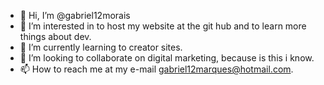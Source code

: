 - 👋 Hi, I’m @gabriel12morais
- 👀 I’m interested in to host my website at the git hub and to learn more things about dev.
- 🌱 I’m currently learning to creator sites.
- 💞️ I’m looking to collaborate on digital marketing, because is this i know.
- 📫 How to reach me at my e-mail gabriel12marques@hotmail.com.

<!---
gabriel12morais/gabriel12morais is a ✨ special ✨ repository because its `README.md` (this file) appears on your GitHub profile.
You can click the Preview link to take a look at your changes.
--->
